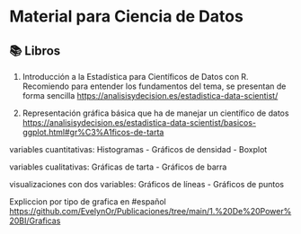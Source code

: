 # Material  para Ciencia de Datos 

## 📚 Libros 

1. Introducción a la Estadística para Científicos de Datos con R. Recomiendo para entender los fundamentos del tema, se presentan de forma sencilla  https://analisisydecision.es/estadistica-data-scientist/ 

2. Representación gráfica básica que ha de manejar un científico de datos https://analisisydecision.es/estadistica-data-scientist/basicos-ggplot.html#gr%C3%A1ficos-de-tarta 

variables cuantitativas: Histogramas - Gráficos de densidad - Boxplot

variables cualitativas: Gráficas de tarta - Gráficos de barra

visualizaciones con dos variables: Gráficos de líneas - Gráficos de puntos

Expliccion por tipo de grafica en #español https://github.com/EvelynOr/Publicaciones/tree/main/1.%20De%20Power%20BI/Graficas
